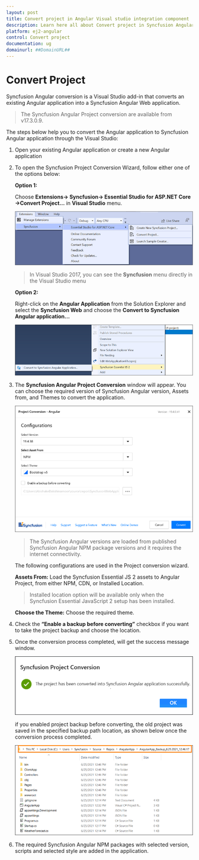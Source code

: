 ```yaml
---
layout: post
title: Convert project in Angular Visual studio integration component | Syncfusion
description: Learn here all about Convert project in Syncfusion Angular Visual studio integration component of Syncfusion Essential JS 2 and more.
platform: ej2-angular
control: Convert project 
documentation: ug
domainurl: ##DomainURL##
---
```


# Convert Project 

Syncfusion Angular conversion is a Visual Studio add-in that converts an existing Angular application into a Syncfusion Angular Web application.

> The Syncfusion Angular Project conversion are available from v17.3.0.9.

The steps below help you to convert the Angular application to Syncfusion Angular application through the Visual Studio:

1. Open your existing Angular application or create a new Angular application

2. To open the Syncfusion Project Conversion Wizard, follow either one of the options below:

    **Option 1:**

    Choose **Extensions-> Syncfusion-> Essential Studio for ASP.NET Core ->Convert Project…** in **Visual Studio** menu.

    ![convert project](images/convert-angular-menu.png)

    > In Visual Studio 2017, you can see the **Syncfusion** menu directly in the Visual Studio menu

    **Option 2:**

    Right-click on the **Angular Application** from the Solution Explorer and select the **Syncfusion Web** and choose the **Convert to Syncfusion Angular application...**

    ![convert to syncfusion](images/Convert-angular-context.png)

3. The **Syncfusion Angular Project Conversion** window will appear. You can choose the required version of Syncfusion Angular version, Assets from, and Themes to convert the application.

    ![project-conversion-wizard](images/angular-conversion-window.PNG)

    > The Syncfusion Angular versions are loaded from published Syncfusion Angular NPM package versions and it requires the internet connectivity.

    The following configurations are used in the Project conversion wizard.

    **Assets From:** Load the Syncfusion Essential JS 2 assets to Angular Project, from either NPM, CDN, or Installed Location.

    > Installed location option will be available only when the Syncfusion Essential JavaScript 2 setup has been installed.

    **Choose the Theme:** Choose the required theme.

4. Check the **“Enable a backup before converting”** checkbox if you want to take the project backup and choose the location.

5. Once the conversion process completed, will get the success message window.

    ![project-success](images/angular-convertion-confirmation.png)

    if you enabled project backup before converting, the old project was saved in the specified backup path location, as shown below once the conversion process completed.

    ![BackupLocation](images/BackupLocation.png)

6. The required Syncfusion Angular NPM packages with selected version, scripts and selected style are added in the application.